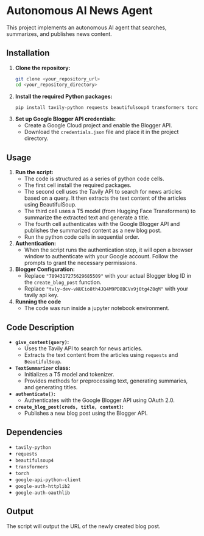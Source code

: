 # Autonomous AI News Agent

This project implements an autonomous AI agent that searches, summarizes, and publishes news content.

## Installation

1.  **Clone the repository:**
    ```bash
    git clone <your_repository_url>
    cd <your_repository_directory>
    ```
2.  **Install the required Python packages:**
    ```bash
    pip install tavily-python requests beautifulsoup4 transformers torch google-api-python-client google-auth-httplib2 google-auth-oauthlib
    ```
3.  **Set up Google Blogger API credentials:**
    * Create a Google Cloud project and enable the Blogger API.
    * Download the `credentials.json` file and place it in the project directory.

## Usage

1.  **Run the script:**
    * The code is structured as a series of python code cells.
    * The first cell install the required packages.
    * The second cell uses the Tavily API to search for news articles based on a query. It then extracts the text content of the articles using BeautifulSoup.
    * The third cell uses a T5 model (from Hugging Face Transformers) to summarize the extracted text and generate a title.
    * The fourth cell authenticates with the Google Blogger API and publishes the summarized content as a new blog post.
    * Run the python code cells in sequential order.
2.  **Authentication:**
    * When the script runs the authentication step, it will open a browser window to authenticate with your Google account. Follow the prompts to grant the necessary permissions.
3.  **Blogger Configuration:**
    * Replace `"7894317275629685509"` with your actual Blogger blog ID in the `create_blog_post` function.
    * Replace `"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"` with your tavily api key.
4. **Running the code**
    * The code was run inside a jupyter notebook environment.

## Code Description

* **`give_content(query)`:**
    * Uses the Tavily API to search for news articles.
    * Extracts the text content from the articles using `requests` and `BeautifulSoup`.
* **`TextSummarizer` class:**
    * Initializes a T5 model and tokenizer.
    * Provides methods for preprocessing text, generating summaries, and generating titles.
* **`authenticate()`:**
    * Authenticates with the Google Blogger API using OAuth 2.0.
* **`create_blog_post(creds, title, content)`:**
    * Publishes a new blog post using the Blogger API.

## Dependencies

* `tavily-python`
* `requests`
* `beautifulsoup4`
* `transformers`
* `torch`
* `google-api-python-client`
* `google-auth-httplib2`
* `google-auth-oauthlib`

## Output

The script will output the URL of the newly created blog post.
